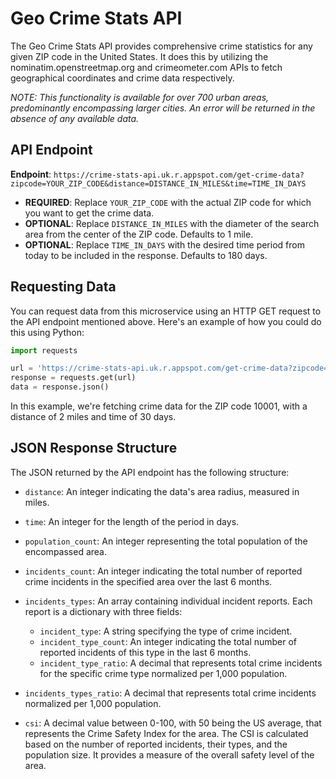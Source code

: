 # Geo Crime Stats API

The Geo Crime Stats API provides comprehensive crime statistics for any given ZIP code in the United States. It does this by utilizing the nominatim.openstreetmap.org and crimeometer.com APIs to fetch geographical coordinates and crime data respectively.

_NOTE: This functionality is available for over 700 urban areas, predominantly encompassing larger cities. An error will be returned in the absence of any available data._

## API Endpoint

**Endpoint**: `https://crime-stats-api.uk.r.appspot.com/get-crime-data?zipcode=YOUR_ZIP_CODE&distance=DISTANCE_IN_MILES&time=TIME_IN_DAYS`

- **REQUIRED**: Replace `YOUR_ZIP_CODE` with the actual ZIP code for which you want to get the crime data.
- **OPTIONAL**: Replace `DISTANCE_IN_MILES` with the diameter of the search area from the center of the ZIP code. Defaults to 1 mile.
- **OPTIONAL**: Replace `TIME_IN_DAYS` with the desired time period from today to be included in the response. Defaults to 180 days.

## Requesting Data

You can request data from this microservice using an HTTP GET request to the API endpoint mentioned above. Here's an example of how you could do this using Python:

```python
import requests

url = 'https://crime-stats-api.uk.r.appspot.com/get-crime-data?zipcode=10001&distance=2&time=30'
response = requests.get(url)
data = response.json()
```
In this example, we're fetching crime data for the ZIP code 10001, with a distance of 2 miles and time of 30 days.

    
## JSON Response Structure
The JSON returned by the API endpoint has the following structure:

- `distance`: An integer indicating the data's area radius, measured in miles.
  
- `time`: An integer for the length of the period in days.
  
- `population_count`: An integer representing the total population of the encompassed area.

- `incidents_count`: An integer indicating the total number of reported crime incidents in the specified area over the last 6 months.

- `incidents_types`: An array containing individual incident reports. Each report is a dictionary with three fields:
  - `incident_type`: A string specifying the type of crime incident.
  - `incident_type_count`: An integer indicating the total number of reported incidents of this type in the last 6 months.
  - `incident_type_ratio`: A decimal that represents total crime incidents for the specific crime type normalized per 1,000 population.

- `incidents_types_ratio`: A decimal that represents total crime incidents normalized per 1,000 population.

- `csi`: A decimal value between 0-100, with 50 being the US average, that represents the Crime Safety Index for the area. The CSI is calculated based on the number of reported incidents, their types, and the population size. It provides a measure of the overall safety level of the area.
